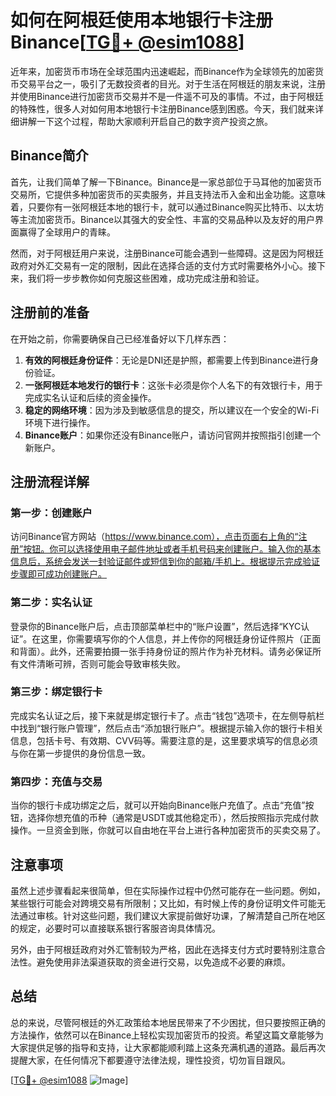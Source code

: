 # 如何在阿根廷使用本地银行卡注册Binance[[TG💪+ @esim1088](https://t.me/s/esim1088)]

近年来，加密货币市场在全球范围内迅速崛起，而Binance作为全球领先的加密货币交易平台之一，吸引了无数投资者的目光。对于生活在阿根廷的朋友来说，注册并使用Binance进行加密货币交易并不是一件遥不可及的事情。不过，由于阿根廷的特殊性，很多人对如何用本地银行卡注册Binance感到困惑。今天，我们就来详细讲解一下这个过程，帮助大家顺利开启自己的数字资产投资之旅。

## Binance简介

首先，让我们简单了解一下Binance。Binance是一家总部位于马耳他的加密货币交易所，它提供多种加密货币的买卖服务，并且支持法币入金和出金功能。这意味着，只要你有一张阿根廷本地的银行卡，就可以通过Binance购买比特币、以太坊等主流加密货币。Binance以其强大的安全性、丰富的交易品种以及友好的用户界面赢得了全球用户的青睐。

然而，对于阿根廷用户来说，注册Binance可能会遇到一些障碍。这是因为阿根廷政府对外汇交易有一定的限制，因此在选择合适的支付方式时需要格外小心。接下来，我们将一步步教你如何克服这些困难，成功完成注册和验证。

## 注册前的准备

在开始之前，你需要确保自己已经准备好以下几样东西：

1. **有效的阿根廷身份证件**：无论是DNI还是护照，都需要上传到Binance进行身份验证。
2. **一张阿根廷本地发行的银行卡**：这张卡必须是你个人名下的有效银行卡，用于完成实名认证和后续的资金操作。
3. **稳定的网络环境**：因为涉及到敏感信息的提交，所以建议在一个安全的Wi-Fi环境下进行操作。
4. **Binance账户**：如果你还没有Binance账户，请访问官网并按照指引创建一个新账户。

## 注册流程详解

### 第一步：创建账户

访问Binance官方网站（https://www.binance.com），点击页面右上角的“注册”按钮。你可以选择使用电子邮件地址或者手机号码来创建账户。输入你的基本信息后，系统会发送一封验证邮件或短信到你的邮箱/手机上。根据提示完成验证步骤即可成功创建账户。

### 第二步：实名认证

登录你的Binance账户后，点击顶部菜单栏中的“账户设置”，然后选择“KYC认证”。在这里，你需要填写你的个人信息，并上传你的阿根廷身份证件照片（正面和背面）。此外，还需要拍摄一张手持身份证的照片作为补充材料。请务必保证所有文件清晰可辨，否则可能会导致审核失败。

### 第三步：绑定银行卡

完成实名认证之后，接下来就是绑定银行卡了。点击“钱包”选项卡，在左侧导航栏中找到“银行账户管理”，然后点击“添加银行账户”。根据提示输入你的银行卡相关信息，包括卡号、有效期、CVV码等。需要注意的是，这里要求填写的信息必须与你在第一步提供的身份信息一致。

### 第四步：充值与交易

当你的银行卡成功绑定之后，就可以开始向Binance账户充值了。点击“充值”按钮，选择你想充值的币种（通常是USDT或其他稳定币），然后按照指示完成付款操作。一旦资金到账，你就可以自由地在平台上进行各种加密货币的买卖交易了。

## 注意事项

虽然上述步骤看起来很简单，但在实际操作过程中仍然可能存在一些问题。例如，某些银行可能会对跨境交易有所限制；又比如，有时候上传的身份证明文件可能无法通过审核。针对这些问题，我们建议大家提前做好功课，了解清楚自己所在地区的规定，必要时可以直接联系银行客服咨询具体情况。

另外，由于阿根廷政府对外汇管制较为严格，因此在选择支付方式时要特别注意合法性。避免使用非法渠道获取的资金进行交易，以免造成不必要的麻烦。

## 总结

总的来说，尽管阿根廷的外汇政策给本地居民带来了不少困扰，但只要按照正确的方法操作，依然可以在Binance上轻松实现加密货币的投资。希望这篇文章能够为大家提供足够的指导和支持，让大家都能顺利踏上这条充满机遇的道路。最后再次提醒大家，在任何情况下都要遵守法律法规，理性投资，切勿盲目跟风。

[[TG💪+ @esim1088](https://t.me/s/esim1088) ![Image](https://i.postimg.cc/4NQfJmqS/Snipaste-2025-05-13-00-14-12.png)]